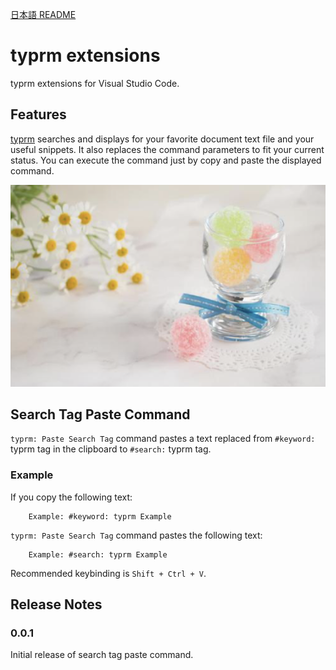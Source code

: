 [日本語 README](./README-jp.md)

# typrm extensions

typrm extensions for Visual Studio Code.

## Features

[typrm](https://github.com/Takakiriy/typrm/) searches and displays for your favorite document text file and your useful snippets. It also replaces the command parameters to fit your current status. You can execute the command just by copy and paste the displayed command.

![typrm](https://raw.githubusercontent.com/Takakiriy/typrm/master/example/figure_1.png)

## Search Tag Paste Command

`typrm: Paste Search Tag` command pastes a text replaced from `#keyword:` typrm tag in the clipboard to `#search:` typrm tag.

### Example

If you copy the following text:

        Example: #keyword: typrm Example

`typrm: Paste Search Tag` command pastes the following text:

        Example: #search: typrm Example

Recommended keybinding is `Shift + Ctrl + V`.

## Release Notes

### 0.0.1

Initial release of search tag paste command.
